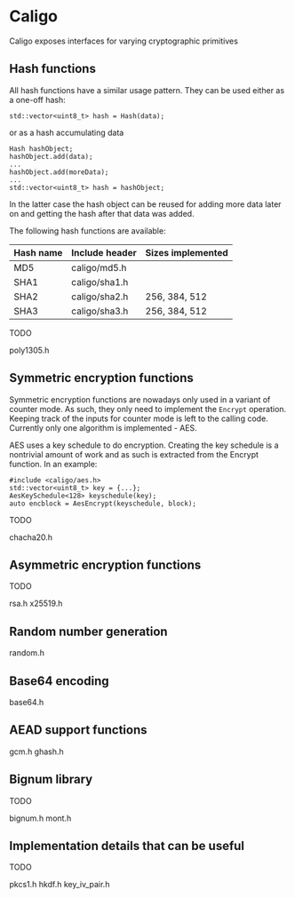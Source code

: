 # Caligo

Caligo exposes interfaces for varying cryptographic primitives

## Hash functions

All hash functions have a similar usage pattern. They can be used either as a one-off hash:

    std::vector<uint8_t> hash = Hash(data);

or as a hash accumulating data

    Hash hashObject;
    hashObject.add(data);
    ...
    hashObject.add(moreData);
    ...
    std::vector<uint8_t> hash = hashObject;

In the latter case the hash object can be reused for adding more data later on and getting the hash after that data was added.

The following hash functions are available:

| Hash name | Include header | Sizes implemented |
| --------- | -------------- | ----------------- |
| MD5       | caligo/md5.h   |                   |
| SHA1      | caligo/sha1.h  |                   |
| SHA2      | caligo/sha2.h  | 256, 384, 512     |
| SHA3      | caligo/sha3.h  | 256, 384, 512     |

TODO

poly1305.h

## Symmetric encryption functions

Symmetric encryption functions are nowadays only used in a variant of counter mode. As such, they only need to implement the `Encrypt` operation. Keeping track of the inputs for counter mode is left to the calling code. Currently only one algorithm is implemented - AES.

AES uses a key schedule to do encryption. Creating the key schedule is a nontrivial amount of work and as such is extracted from the Encrypt function. In an example:

    #include <caligo/aes.h>
    std::vector<uint8_t> key = {...};
    AesKeySchedule<128> keyschedule(key);
    auto encblock = AesEncrypt(keyschedule, block);

TODO

chacha20.h

## Asymmetric encryption functions

TODO

rsa.h
x25519.h

## Random number generation

random.h

## Base64 encoding

base64.h

## AEAD support functions

gcm.h
ghash.h

## Bignum library

TODO

bignum.h
mont.h

## Implementation details that can be useful

TODO

pkcs1.h
hkdf.h
key\_iv\_pair.h


